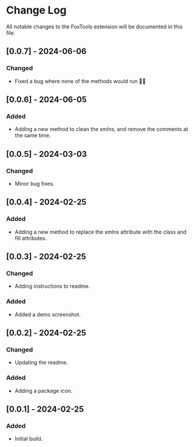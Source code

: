 # Change Log

All notable changes to the FoxTools extension will be documented in this file.

## [0.0.7] - 2024-06-06

### Changed

- Fixed a bug where none of the methods would run 🤦‍♂️

## [0.0.6] - 2024-06-05

### Added

- Adding a new method to clean the xmlns, and remove the comments at the same time.

## [0.0.5] - 2024-03-03

### Changed

- Minor bug fixes.

## [0.0.4] - 2024-02-25

### Added

- Adding a new method to replace the xmlns attribute with the class and fill attributes.

## [0.0.3] - 2024-02-25

### Changed

- Adding instructions to readme.

### Added

- Added a demo screenshot.

## [0.0.2] - 2024-02-25

### Changed

- Updating the readme.

### Added

- Adding a package icon.

## [0.0.1] - 2024-02-25

### Added

- Initial build.